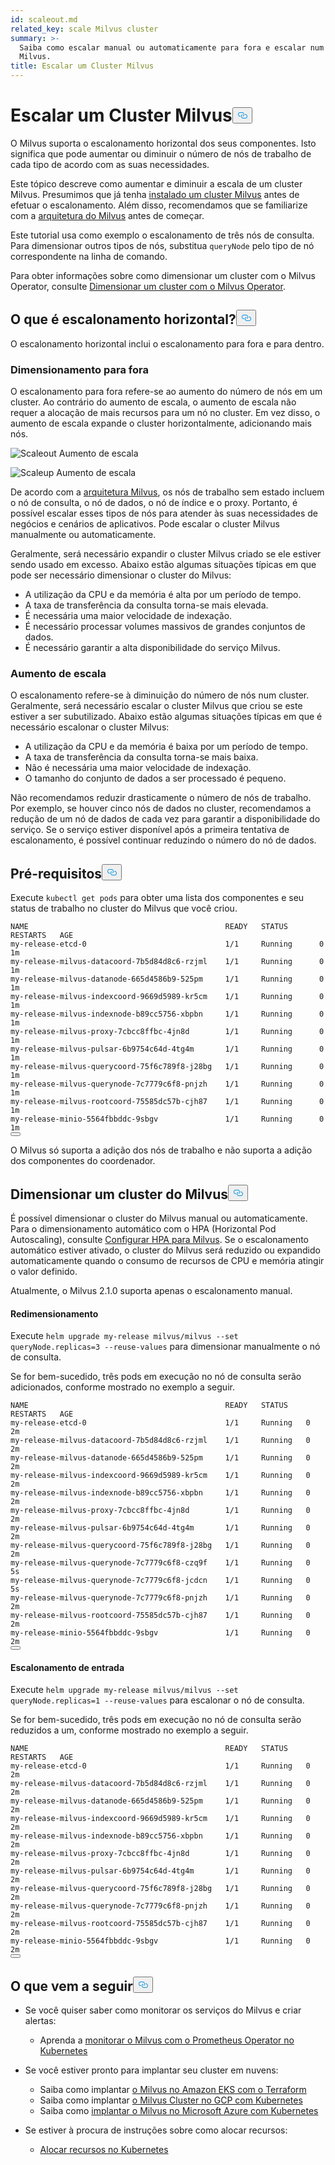 ```yaml
---
id: scaleout.md
related_key: scale Milvus cluster
summary: >-
  Saiba como escalar manual ou automaticamente para fora e escalar num cluster
  Milvus.
title: Escalar um Cluster Milvus
---
```


<h1 id="Scale-a-Milvus-Cluster" class="common-anchor-header">Escalar um Cluster Milvus<button data-href="#Scale-a-Milvus-Cluster" class="anchor-icon" translate="no">
      <svg translate="no"
        aria-hidden="true"
        focusable="false"
        height="20"
        version="1.1"
        viewBox="0 0 16 16"
        width="16"
      >
        <path
          fill="#0092E4"
          fill-rule="evenodd"
          d="M4 9h1v1H4c-1.5 0-3-1.69-3-3.5S2.55 3 4 3h4c1.45 0 3 1.69 3 3.5 0 1.41-.91 2.72-2 3.25V8.59c.58-.45 1-1.27 1-2.09C10 5.22 8.98 4 8 4H4c-.98 0-2 1.22-2 2.5S3 9 4 9zm9-3h-1v1h1c1 0 2 1.22 2 2.5S13.98 12 13 12H9c-.98 0-2-1.22-2-2.5 0-.83.42-1.64 1-2.09V6.25c-1.09.53-2 1.84-2 3.25C6 11.31 7.55 13 9 13h4c1.45 0 3-1.69 3-3.5S14.5 6 13 6z"
        ></path>
      </svg>
    </button></h1><p>O Milvus suporta o escalonamento horizontal dos seus componentes. Isto significa que pode aumentar ou diminuir o número de nós de trabalho de cada tipo de acordo com as suas necessidades.</p>
<p>Este tópico descreve como aumentar e diminuir a escala de um cluster Milvus. Presumimos que já tenha <a href="/docs/pt/v2.5.x/install_cluster-helm.md">instalado um cluster Milvus</a> antes de efetuar o escalonamento. Além disso, recomendamos que se familiarize com a <a href="/docs/pt/v2.5.x/architecture_overview.md">arquitetura do Milvus</a> antes de começar.</p>
<p>Este tutorial usa como exemplo o escalonamento de três nós de consulta. Para dimensionar outros tipos de nós, substitua <code translate="no">queryNode</code> pelo tipo de nó correspondente na linha de comando.</p>
<div class="alert note">
<p>Para obter informações sobre como dimensionar um cluster com o Milvus Operator, consulte <a href="https://github.com/zilliztech/milvus-operator/blob/main/docs/administration/scale-a-milvus-cluster.md">Dimensionar um cluster com o Milvus Operator</a>.</p>
</div>
<h2 id="What-is-horizontal-scaling" class="common-anchor-header">O que é escalonamento horizontal?<button data-href="#What-is-horizontal-scaling" class="anchor-icon" translate="no">
      <svg translate="no"
        aria-hidden="true"
        focusable="false"
        height="20"
        version="1.1"
        viewBox="0 0 16 16"
        width="16"
      >
        <path
          fill="#0092E4"
          fill-rule="evenodd"
          d="M4 9h1v1H4c-1.5 0-3-1.69-3-3.5S2.55 3 4 3h4c1.45 0 3 1.69 3 3.5 0 1.41-.91 2.72-2 3.25V8.59c.58-.45 1-1.27 1-2.09C10 5.22 8.98 4 8 4H4c-.98 0-2 1.22-2 2.5S3 9 4 9zm9-3h-1v1h1c1 0 2 1.22 2 2.5S13.98 12 13 12H9c-.98 0-2-1.22-2-2.5 0-.83.42-1.64 1-2.09V6.25c-1.09.53-2 1.84-2 3.25C6 11.31 7.55 13 9 13h4c1.45 0 3-1.69 3-3.5S14.5 6 13 6z"
        ></path>
      </svg>
    </button></h2><p>O escalonamento horizontal inclui o escalonamento para fora e para dentro.</p>
<h3 id="Scaling-out" class="common-anchor-header">Dimensionamento para fora</h3><p>O escalonamento para fora refere-se ao aumento do número de nós em um cluster. Ao contrário do aumento de escala, o aumento de escala não requer a alocação de mais recursos para um nó no cluster. Em vez disso, o aumento de escala expande o cluster horizontalmente, adicionando mais nós.</p>
<p>
  
   <span class="img-wrapper"> <img translate="no" src="/docs/v2.5.x/assets/scale_out.jpg" alt="Scaleout" class="doc-image" id="scaleout" />
   </span> <span class="img-wrapper"> <span>Aumento de escala</span> </span></p>
<p>
  
   <span class="img-wrapper"> <img translate="no" src="/docs/v2.5.x/assets/scale_up.jpg" alt="Scaleup" class="doc-image" id="scaleup" />
   </span> <span class="img-wrapper"> <span>Aumento de escala</span> </span></p>
<p>De acordo com a <a href="/docs/pt/v2.5.x/architecture_overview.md">arquitetura Milvus</a>, os nós de trabalho sem estado incluem o nó de consulta, o nó de dados, o nó de índice e o proxy. Portanto, é possível escalar esses tipos de nós para atender às suas necessidades de negócios e cenários de aplicativos. Pode escalar o cluster Milvus manualmente ou automaticamente.</p>
<p>Geralmente, será necessário expandir o cluster Milvus criado se ele estiver sendo usado em excesso. Abaixo estão algumas situações típicas em que pode ser necessário dimensionar o cluster do Milvus:</p>
<ul>
<li>A utilização da CPU e da memória é alta por um período de tempo.</li>
<li>A taxa de transferência da consulta torna-se mais elevada.</li>
<li>É necessária uma maior velocidade de indexação.</li>
<li>É necessário processar volumes massivos de grandes conjuntos de dados.</li>
<li>É necessário garantir a alta disponibilidade do serviço Milvus.</li>
</ul>
<h3 id="Scaling-in" class="common-anchor-header">Aumento de escala</h3><p>O escalonamento refere-se à diminuição do número de nós num cluster. Geralmente, será necessário escalar o cluster Milvus que criou se este estiver a ser subutilizado. Abaixo estão algumas situações típicas em que é necessário escalonar o cluster Milvus:</p>
<ul>
<li>A utilização da CPU e da memória é baixa por um período de tempo.</li>
<li>A taxa de transferência da consulta torna-se mais baixa.</li>
<li>Não é necessária uma maior velocidade de indexação.</li>
<li>O tamanho do conjunto de dados a ser processado é pequeno.</li>
</ul>
<div class="alert note">
Não recomendamos reduzir drasticamente o número de nós de trabalho. Por exemplo, se houver cinco nós de dados no cluster, recomendamos a redução de um nó de dados de cada vez para garantir a disponibilidade do serviço. Se o serviço estiver disponível após a primeira tentativa de escalonamento, é possível continuar reduzindo o número do nó de dados.</div>
<h2 id="Prerequisites" class="common-anchor-header">Pré-requisitos<button data-href="#Prerequisites" class="anchor-icon" translate="no">
      <svg translate="no"
        aria-hidden="true"
        focusable="false"
        height="20"
        version="1.1"
        viewBox="0 0 16 16"
        width="16"
      >
        <path
          fill="#0092E4"
          fill-rule="evenodd"
          d="M4 9h1v1H4c-1.5 0-3-1.69-3-3.5S2.55 3 4 3h4c1.45 0 3 1.69 3 3.5 0 1.41-.91 2.72-2 3.25V8.59c.58-.45 1-1.27 1-2.09C10 5.22 8.98 4 8 4H4c-.98 0-2 1.22-2 2.5S3 9 4 9zm9-3h-1v1h1c1 0 2 1.22 2 2.5S13.98 12 13 12H9c-.98 0-2-1.22-2-2.5 0-.83.42-1.64 1-2.09V6.25c-1.09.53-2 1.84-2 3.25C6 11.31 7.55 13 9 13h4c1.45 0 3-1.69 3-3.5S14.5 6 13 6z"
        ></path>
      </svg>
    </button></h2><p>Execute <code translate="no">kubectl get pods</code> para obter uma lista dos componentes e seu status de trabalho no cluster do Milvus que você criou.</p>
<pre><code translate="no">NAME                                            READY   STATUS       RESTARTS   AGE
my-release-etcd-0                               1/1     Running      0          1m
my-release-milvus-datacoord-7b5d84d8c6-rzjml    1/1     Running      0          1m
my-release-milvus-datanode-665d4586b9-525pm     1/1     Running      0          1m
my-release-milvus-indexcoord-9669d5989-kr5cm    1/1     Running      0          1m
my-release-milvus-indexnode-b89cc5756-xbpbn     1/1     Running      0          1m
my-release-milvus-proxy-7cbcc8ffbc-4jn8d        1/1     Running      0          1m
my-release-milvus-pulsar-6b9754c64d-4tg4m       1/1     Running      0          1m
my-release-milvus-querycoord-75f6c789f8-j28bg   1/1     Running      0          1m
my-release-milvus-querynode-7c7779c6f8-pnjzh    1/1     Running      0          1m
my-release-milvus-rootcoord-75585dc57b-cjh87    1/1     Running      0          1m
my-release-minio-5564fbbddc-9sbgv               1/1     Running      0          1m 
<button class="copy-code-btn"></button></code></pre>
<div class="alert note">
O Milvus só suporta a adição dos nós de trabalho e não suporta a adição dos componentes do coordenador.</div>
<h2 id="Scale-a-Milvus-cluster" class="common-anchor-header">Dimensionar um cluster do Milvus<button data-href="#Scale-a-Milvus-cluster" class="anchor-icon" translate="no">
      <svg translate="no"
        aria-hidden="true"
        focusable="false"
        height="20"
        version="1.1"
        viewBox="0 0 16 16"
        width="16"
      >
        <path
          fill="#0092E4"
          fill-rule="evenodd"
          d="M4 9h1v1H4c-1.5 0-3-1.69-3-3.5S2.55 3 4 3h4c1.45 0 3 1.69 3 3.5 0 1.41-.91 2.72-2 3.25V8.59c.58-.45 1-1.27 1-2.09C10 5.22 8.98 4 8 4H4c-.98 0-2 1.22-2 2.5S3 9 4 9zm9-3h-1v1h1c1 0 2 1.22 2 2.5S13.98 12 13 12H9c-.98 0-2-1.22-2-2.5 0-.83.42-1.64 1-2.09V6.25c-1.09.53-2 1.84-2 3.25C6 11.31 7.55 13 9 13h4c1.45 0 3-1.69 3-3.5S14.5 6 13 6z"
        ></path>
      </svg>
    </button></h2><p>É possível dimensionar o cluster do Milvus manual ou automaticamente. Para o dimensionamento automático com o HPA (Horizontal Pod Autoscaling), consulte <a href="/docs/pt/v2.5.x/hpa.md">Configurar HPA para Milvus</a>. Se o escalonamento automático estiver ativado, o cluster do Milvus será reduzido ou expandido automaticamente quando o consumo de recursos de CPU e memória atingir o valor definido.</p>
<p>Atualmente, o Milvus 2.1.0 suporta apenas o escalonamento manual.</p>
<h4 id="Scaling-out" class="common-anchor-header">Redimensionamento</h4><p>Execute <code translate="no">helm upgrade my-release milvus/milvus --set queryNode.replicas=3 --reuse-values</code> para dimensionar manualmente o nó de consulta.</p>
<p>Se for bem-sucedido, três pods em execução no nó de consulta serão adicionados, conforme mostrado no exemplo a seguir.</p>
<pre><code translate="no">NAME                                            READY   STATUS    RESTARTS   AGE
my-release-etcd-0                               1/1     Running   0          2m
my-release-milvus-datacoord-7b5d84d8c6-rzjml    1/1     Running   0          2m
my-release-milvus-datanode-665d4586b9-525pm     1/1     Running   0          2m
my-release-milvus-indexcoord-9669d5989-kr5cm    1/1     Running   0          2m
my-release-milvus-indexnode-b89cc5756-xbpbn     1/1     Running   0          2m
my-release-milvus-proxy-7cbcc8ffbc-4jn8d        1/1     Running   0          2m
my-release-milvus-pulsar-6b9754c64d-4tg4m       1/1     Running   0          2m
my-release-milvus-querycoord-75f6c789f8-j28bg   1/1     Running   0          2m
my-release-milvus-querynode-7c7779c6f8-czq9f    1/1     Running   0          5s
my-release-milvus-querynode-7c7779c6f8-jcdcn    1/1     Running   0          5s
my-release-milvus-querynode-7c7779c6f8-pnjzh    1/1     Running   0          2m
my-release-milvus-rootcoord-75585dc57b-cjh87    1/1     Running   0          2m
my-release-minio-5564fbbddc-9sbgv               1/1     Running   0          2m
<button class="copy-code-btn"></button></code></pre>
<h4 id="Scaling-in" class="common-anchor-header">Escalonamento de entrada</h4><p>Execute <code translate="no">helm upgrade my-release milvus/milvus --set queryNode.replicas=1 --reuse-values</code> para escalonar o nó de consulta.</p>
<p>Se for bem-sucedido, três pods em execução no nó de consulta serão reduzidos a um, conforme mostrado no exemplo a seguir.</p>
<pre><code translate="no">NAME                                            READY   STATUS    RESTARTS   AGE
my-release-etcd-0                               1/1     Running   0          2m
my-release-milvus-datacoord-7b5d84d8c6-rzjml    1/1     Running   0          2m
my-release-milvus-datanode-665d4586b9-525pm     1/1     Running   0          2m
my-release-milvus-indexcoord-9669d5989-kr5cm    1/1     Running   0          2m
my-release-milvus-indexnode-b89cc5756-xbpbn     1/1     Running   0          2m
my-release-milvus-proxy-7cbcc8ffbc-4jn8d        1/1     Running   0          2m
my-release-milvus-pulsar-6b9754c64d-4tg4m       1/1     Running   0          2m
my-release-milvus-querycoord-75f6c789f8-j28bg   1/1     Running   0          2m
my-release-milvus-querynode-7c7779c6f8-pnjzh    1/1     Running   0          2m
my-release-milvus-rootcoord-75585dc57b-cjh87    1/1     Running   0          2m
my-release-minio-5564fbbddc-9sbgv               1/1     Running   0          2m
<button class="copy-code-btn"></button></code></pre>
<h2 id="Whats-next" class="common-anchor-header">O que vem a seguir<button data-href="#Whats-next" class="anchor-icon" translate="no">
      <svg translate="no"
        aria-hidden="true"
        focusable="false"
        height="20"
        version="1.1"
        viewBox="0 0 16 16"
        width="16"
      >
        <path
          fill="#0092E4"
          fill-rule="evenodd"
          d="M4 9h1v1H4c-1.5 0-3-1.69-3-3.5S2.55 3 4 3h4c1.45 0 3 1.69 3 3.5 0 1.41-.91 2.72-2 3.25V8.59c.58-.45 1-1.27 1-2.09C10 5.22 8.98 4 8 4H4c-.98 0-2 1.22-2 2.5S3 9 4 9zm9-3h-1v1h1c1 0 2 1.22 2 2.5S13.98 12 13 12H9c-.98 0-2-1.22-2-2.5 0-.83.42-1.64 1-2.09V6.25c-1.09.53-2 1.84-2 3.25C6 11.31 7.55 13 9 13h4c1.45 0 3-1.69 3-3.5S14.5 6 13 6z"
        ></path>
      </svg>
    </button></h2><ul>
<li><p>Se você quiser saber como monitorar os serviços do Milvus e criar alertas:</p>
<ul>
<li>Aprenda a <a href="/docs/pt/v2.5.x/monitor.md">monitorar o Milvus com o Prometheus Operator no Kubernetes</a></li>
</ul></li>
<li><p>Se você estiver pronto para implantar seu cluster em nuvens:</p>
<ul>
<li>Saiba como implantar <a href="/docs/pt/v2.5.x/eks.md">o Milvus no Amazon EKS com o Terraform</a></li>
<li>Saiba como implantar <a href="/docs/pt/v2.5.x/gcp.md">o Milvus Cluster no GCP com Kubernetes</a></li>
<li>Saiba como <a href="/docs/pt/v2.5.x/azure.md">implantar o Milvus no Microsoft Azure com Kubernetes</a></li>
</ul></li>
<li><p>Se estiver à procura de instruções sobre como alocar recursos:</p>
<ul>
<li><a href="/docs/pt/v2.5.x/allocate.md#standalone">Alocar recursos no Kubernetes</a></li>
</ul></li>
</ul>
